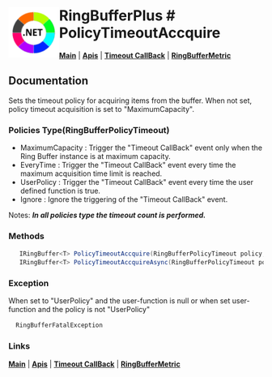 # <img align="left" width="100" height="100" src="./images/icon.png"> RingBufferPlus # PolicyTimeoutAccquire

[**Main**](index.md#help) | 
[**Apis**](index.md#apis) |
[**Timeout CallBack**](timeoutcallback.md) |
[**RingBufferMetric**](metricclass.md)

## Documentation
Sets the timeout policy for acquiring items from the buffer. When not set, policy timeout acquisition is set to "MaximumCapacity".

### Policies Type(RingBufferPolicyTimeout)

- MaximumCapacity : Trigger the "Timeout CallBack" event only when the Ring Buffer instance is at maximum capacity.
- EveryTime : Trigger the "Timeout CallBack" event every time the maximum acquisition time limit is reached.
- UserPolicy : Trigger the "Timeout CallBack" event every time the user defined function is true.
- Ignore : Ignore the triggering of the "Timeout CallBack" event.

Notes: _**In all policies type the timeout count is performed.**_

### Methods

```csharp
   IRingBuffer<T> PolicyTimeoutAccquire(RingBufferPolicyTimeout policy, Func<RingBufferMetric, CancellationToken, bool>? userpolicy = null)
   IRingBuffer<T> PolicyTimeoutAccquireAsync(RingBufferPolicyTimeout policy, Func<RingBufferMetric, CancellationToken, Task<bool>>? userpolicy = null)
``` 

### Exception

When set to "UserPolicy" and the user-function is null or when set user-function and the policy is not "UserPolicy"

```csharp
  RingBufferFatalException
``` 

### Links
[**Main**](index.md#help) | 
[**Apis**](index.md#apis) |
[**Timeout CallBack**](timeoutcallback.md) |
[**RingBufferMetric**](metricclass.md)

